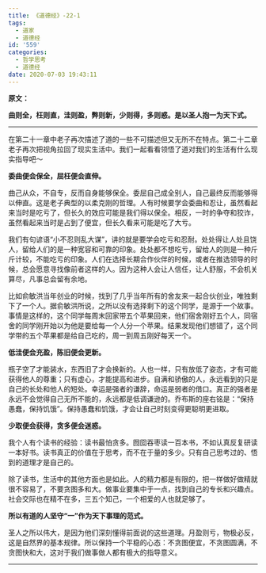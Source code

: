 ```yaml
---
title: 《道德经》-22-1
tags:
  - 道家
  - 道德经
id: '559'
categories:
  - 哲学思考
  - 道德经
date: 2020-07-03 19:43:11
---
```


**原文：**

**曲则全，枉则直，洼则盈，弊则新，少则得，多则惑。是以圣人抱一为天下式。**
<!-- more -->
* * *

在第二十一章中老子再次描述了道的一些不可描述但又无所不在特点。第二十二章老子再次把视角拉回了现实生活中。我们一起看看领悟了道对我们的生活有什么现实指导吧～

**委曲便会保全，屈枉便会直伸。**

曲己从众，不自专，反而自身能够保全。委屈自己成全别人，自己最终反而能够得以伸直。这是老子典型的以柔克刚的哲理。人有时候要学会委曲和忍让，虽然看起来当时是吃亏了，但长久的效应可能是我们得以保全。相反，一时的争夺和狡诈，虽然看起来当时是占到了便宜，但长久看来可能是吃了大亏。

我们有句谚语“小不忍则乱大谋”，讲的就是要学会吃亏和忍耐。处处得让人处且饶人，留给人们的是一种宽容和可靠的印象。处处都不想吃亏，留给人的则是一种斤斤计较，不能吃亏的印象。人们在选择长期合作伙伴的时候，或者在推选领导的时候，总会愿意寻找像前者这样的人。因为这种人会让人信任，让人舒服，不会机关算尽，凡事总会留有余地。

比如俞敏洪当年创业的时候，找到了几乎当年所有的舍友来一起合伙创业，唯独剩下了一个人。据俞敏洪所说，之所以没有选择剩下的这个同学，是源于一个故事。事情是这样的，这个同学每周末回家带五个苹果回来，他们宿舍刚好五个人，同宿舍的同学刚开始以为他是要给每一个人分一个苹果。结果发现他们想错了，这个同学带的五个苹果都是给自己吃的，周一到周五刚好每天一个。

**低洼便会充盈，陈旧便会更新。**

瓶子空了才能装水，东西旧了才会换新的。人也一样，只有放低了姿态，才有可能获得他人的尊重；只有虚心，才能提高和进步。自满和骄傲的人，永远看到的只是自己的长处和他人的短处。幸运是强者的谦辞，命运是弱者的借口。真正的强者是永远不会觉得自己无所不能的，永远都是低调谦逊的。乔布斯的座右铭是：“保持愚蠢，保持饥饿”。保持愚蠢和饥饿，才会让自己时刻变得更聪明更进取。

**少取便会获得，贪多便会迷惑。**

我个人有个读书的经验：读书最怕贪多。囫囵吞枣读一百本书，不如认真反复研读一本好书。读书真正的价值在于思考，而不在于量的多少。只有自己思考过的、悟到的道理才是自己的。

除了读书，生活中的其他方面也是如此。人的精力都是有限的，把一样做好做精就很不容易了，不要贪图多和大。做事业要集中于一点，找到自己的专长和兴趣点。社会交际也在精不在多，三五个知己，一个相爱的人也就足够了。

**所以有道的人坚守“一”作为天下事理的范式。**

圣人之所以伟大，是因为他们深刻懂得前面说的这些道理。月盈则亏，物极必反，这是自然界的基本规律。所以保持一个平稳的心态：不贪图便宜，不贪图圆满，不贪图快和大，这对于我们做事做人都有极大的指导意义。

* * *

